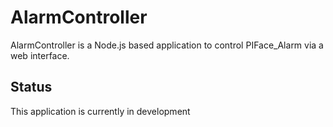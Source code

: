 # AlarmController

AlarmController is a Node.js based application to control PIFace_Alarm via a web interface.

## Status

This application is currently in development
